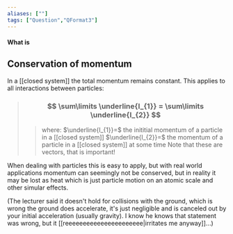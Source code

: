 ```yaml
---
aliases: [""]
tags: ["Question","QFormat3"]
---
```


#### What is
## Conservation of momentum
In a [[closed system]] the total momentum remains constant. This applies to all interactions between particles:

> ### $$ \sum\limits \underline{I_{1}} = \sum\limits \underline{I_{2}} $$ 
>> where:
>> $\underline{I_{1}}=$ the inititial momentum of a particle in a [[closed system]]
>> $\underline{I_{2}}=$ the momentum of a particle in a [[closed system]] at some time
>> Note that these are vectors, that is important!

When dealing with particles this is easy to apply, but with real world applications momentum can seemingly not be conserved, but in reality it may be lost as heat which is just particle motion on an atomic scale and other simular effects. 

(The lecturer said it doesn't hold for collisions with the ground, which is wrong the ground does accelerate, it's just negligible and is canceled out by your initial acceleration (usually gravity). I know he knows that statement was wrong, but it [[reeeeeeeeeeeeeeeeeeeeee|irritates me anyway]]...)

